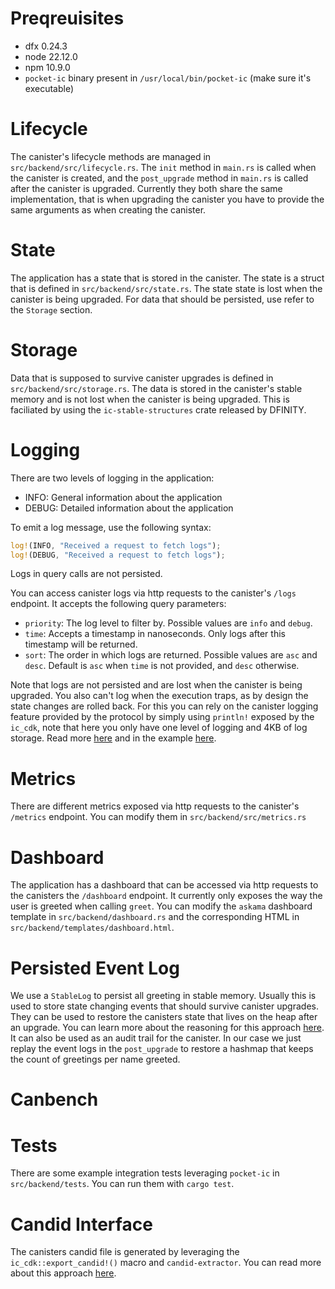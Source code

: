 # Preqreuisites

- dfx 0.24.3
- node 22.12.0
- npm 10.9.0
- `pocket-ic` binary present in `/usr/local/bin/pocket-ic` (make sure it's executable)

# Lifecycle

The canister's lifecycle methods are managed in `src/backend/src/lifecycle.rs`. The `init` method in `main.rs` is called when the canister is created, and the `post_upgrade` method in `main.rs` is called after the canister is upgraded. Currently they both share the same implementation, that is when upgrading the canister you have to provide the same arguments as when creating the canister.

# State

The application has a state that is stored in the canister. The state is a struct that is defined in `src/backend/src/state.rs`. The state state is lost when the canister is being upgraded. For data that should be persisted, use refer to the `Storage` section.

# Storage

Data that is supposed to survive canister upgrades is defined in `src/backend/src/storage.rs`. The data is stored in the canister's stable memory and is not lost when the canister is being upgraded. This is faciliated by using the `ic-stable-structures` crate released by DFINITY.

# Logging

There are two levels of logging in the application:

- INFO: General information about the application
- DEBUG: Detailed information about the application

To emit a log message, use the following syntax:

```rust
log!(INFO, "Received a request to fetch logs");
log!(DEBUG, "Received a request to fetch logs");
```

Logs in query calls are not persisted.

You can access canister logs via http requests to the canister's `/logs` endpoint. It accepts the following query parameters:

- `priority`: The log level to filter by. Possible values are `info` and `debug`.
- `time`: Accepts a timestamp in nanoseconds. Only logs after this timestamp will be returned.
- `sort`: The order in which logs are returned. Possible values are `asc` and `desc`. Default is `asc` when `time` is not provided, and `desc` otherwise.

Note that logs are not persisted and are lost when the canister is being upgraded. You also can't log when the execution traps, as by design the state changes are rolled back. For this you can rely on the canister logging feature provided by the protocol by simply using `println!` exposed by the `ic_cdk`, note that here you only have one level of logging and 4KB of log storage. Read more [here](https://forum.dfinity.org/t/canister-logging-support-community-consideration/25571?u=cryptoschindler) and in the example [here](https://github.com/dfinity/examples/tree/master/rust/canister_logs).

# Metrics

There are different metrics exposed via http requests to the canister's `/metrics` endpoint. You can modify them in `src/backend/src/metrics.rs`

# Dashboard

The application has a dashboard that can be accessed via http requests to the canisters the `/dashboard` endpoint. It currently only exposes the way the user is greeted when calling `greet`. You can modify the `askama` dashboard template in `src/backend/dashboard.rs` and the corresponding HTML in `src/backend/templates/dashboard.html`.

# Persisted Event Log

We use a `StableLog` to persist all greeting in stable memory. Usually this is used to store state changing events that should survive canister upgrades. They can be used to restore the canisters state that lives on the heap after an upgrade. You can learn more about the reasoning for this approach [here](https://mmapped.blog/posts/19-eventlog). It can also be used as an audit trail for the canister. In our case we just replay the event logs in the `post_upgrade` to restore a hashmap that keeps the count of greetings per name greeted.

# Canbench

# Tests

There are some example integration tests leveraging `pocket-ic` in `src/backend/tests`. You can run them with `cargo test`.

# Candid Interface

The canisters candid file is generated by leveraging the `ic_cdk::export_candid!()` macro and `candid-extractor`. You can read more about this approach [here](https://internetcomputer.org/docs/current/developer-docs/backend/rust/generating-candid/).
